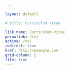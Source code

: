 ```yaml
---

layout: default

# title: Curriculum vitae

link_name: Curriculum vitae
permalink: /cv/
active: /cv/
redirect: true
href: http://example.com
grid-column: 2
file: true
---
```

